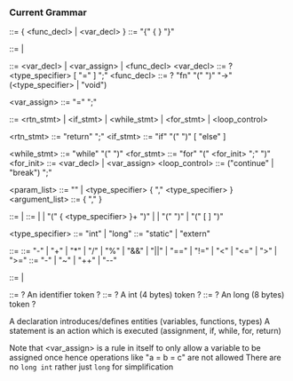 ### Current Grammar

<program> ::= { <func_decl> | <var_decl> }
<block> ::= "{" { <element> } "}"

<element> ::= <stmt> | <decl>

<decl> ::= <var_decl> | <var_assign> | <func_decl>
<var_decl> ::= <specifier>? <type_specifier> <identifier> [ "=" <expr> ] ";"
<func_decl> ::= <specifier>? "fn" <identifier> "(" <param-list> ")" "->" (<type_specifier> | "void") <block>

<var_assign> ::= <identifer> "=" <expr> ";"

<stmt> ::= <rtn_stmt> | <if_stmt> | <while_stmt> | <for_stmt> | <loop_control>

<rtn_stmt> ::= "return" <expr> ";"
<if_stmt> ::= "if" "(" <expr> ")" <block> [ "else" <block> ]

<while_stmt> ::= "while" "(" <expr> ")" <block>
<for_stmt> ::= "for" "(" <for_init> <expr> ";" <expr> ")" <block>
<for_init> ::= <var_decl> | <var_assign>
<loop_control> ::= ("continue" | "break") ";"

<param_list> ::= "" | <type_specifier> <identifier> { "," <type_specifier> <identifier> }
<argument_list> ::= <exp> { "," <exp> }

<expr> ::= <factor> | <expr> <binopr> <expr>
<factor> ::= <literal> | <identifier> | "(" { <type_specifier> }+ ")" <factor> | <unopr> <factor> | "(" <expr> ")" | <identifier> "(" [ <argument-list> ] ")"

<type_specifier> ::= "int" | "long"
<specifier> ::= "static" | "extern"

<binopr> ::= ::= "-" | "+" | "\*" | "/" | "%" | "&&" | "||"
| "==" | "!=" | "<" | "<=" | ">" | ">="
<unopr> ::= "-" | "~" | "++" | "--"

<literal> ::= <int> | <long>

<identifier> ::= ? An identifier token ?
<int> ::= ? A int (4 bytes) token ?
<long> ::= ? An long (8 bytes) token ?

A declaration introduces/defines entities (variables, functions, types)
A statement is an action which is executed (assignment, if, while, for, return)

Note that <var_assign> is a rule in itself to only allow a variable to be assigned once hence operations like "a = b = c" are not allowed
There are no `long int` rather just `long` for simplification